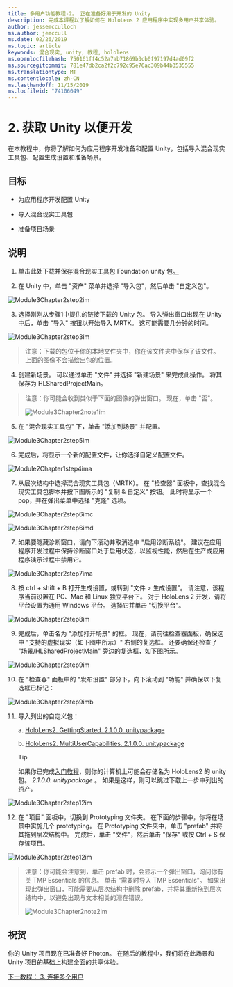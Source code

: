 ```yaml
---
title: 多用户功能教程-2。 正在准备好用于开发的 Unity
description: 完成本课程以了解如何在 HoloLens 2 应用程序中实现多用户共享体验。
author: jessemcculloch
ms.author: jemccull
ms.date: 02/26/2019
ms.topic: article
keywords: 混合现实, unity, 教程, hololens
ms.openlocfilehash: 750161ff4c52a7ab71869b3cb0f97197d4ad09f2
ms.sourcegitcommit: 781e47db2ca2f2c792c95e76ac309b44b3535555
ms.translationtype: MT
ms.contentlocale: zh-CN
ms.lasthandoff: 11/15/2019
ms.locfileid: "74106049"
---
```

# <a name="2-getting-unity-ready-for-development"></a>2. 获取 Unity 以便开发 


在本教程中，你将了解如何为应用程序开发准备和配置 Unity，包括导入混合现实工具包、配置生成设置和准备场景。

## <a name="objectives"></a>目标

- 为应用程序开发配置 Unity

- 导入混合现实工具包

- 准备项目场景

## <a name="instructions"></a>说明

1. 单击此处下载并保存混合现实工具包 Foundation unity 包[。](https://github.com/microsoft/MixedRealityToolkit-Unity/releases/download/v2.1.0/Microsoft.MixedReality.Toolkit.Unity.Foundation.2.1.0.unitypackage)

2. 在 Unity 中，单击 "资产" 菜单并选择 "导入包"，然后单击 "自定义包"。

![Module3Chapter2step2im](images/module3chapter2step2im.PNG)

3. 选择刚刚从步骤1中提供的链接下载的 Unity 包。 导入弹出窗口出现在 Unity 中后，单击 "导入" 按钮以开始导入 MRTK。 这可能需要几分钟的时间。

![Module3Chapter2step3im](images/module3chapter2step3im.PNG)

> 注意：下载的包位于你的本地文件夹中，你在该文件夹中保存了该文件。 上面的图像不会描绘出包的位置。

4. 创建新场景。 可以通过单击 "文件" 并选择 "新建场景" 来完成此操作。 将其保存为 HLSharedProjectMain。

> 注意：你可能会收到类似于下面的图像的弹出窗口。 现在，单击 "否"。
>
> ![Module3Chapter2note1im](images/module3chapter2note1im.PNG)

5. 在 "混合现实工具包" 下，单击 "添加到场景" 并配置。

![Module3Chapter2step5im](images/module3chapter2step5im.PNG)

6. 完成后，将显示一个新的配置文件，让你选择自定义配置文件。 

![Module2Chapter1step4ima](images/Module2Chapter1step4ima.PNG)

7. 从层次结构中选择混合现实工具包（MRTK）。 在 "检查器" 面板中，查找混合现实工具包脚本并按下图所示的 "复制 & 自定义" 按钮。  此时将显示一个 pop，并在弹出菜单中选择 "克隆" 选项。

![Module3Chapter2step6imc](images/module3chapter2step6imc.PNG)

![Module3Chapter2step6imd](images/module3chapter2step6imd.PNG)

7. 如果要隐藏诊断窗口，请向下滚动并取消选中 "启用诊断系统"。 建议在应用程序开发过程中保持诊断窗口处于启用状态，以监视性能，然后在生产或应用程序演示过程中禁用它。 

![Module3Chapter2step7ima](images/module3chapter2step7ima.PNG)

8. 按 ctrl + shift + B 打开生成设置，或转到 "文件 > 生成设置"。 请注意，该程序当前设置在 PC、Mac 和 Linux 独立平台下。 对于 HoloLens 2 开发，请将平台设置为通用 Windows 平台。 选择它并单击 "切换平台"。

![Module3Chapter2step8im](images/module3chapter2step8im.PNG)

9. 完成后，单击名为 "添加打开场景" 的框。 现在，请前往检查器面板，确保选中 "支持的虚拟现实（如下图中所示）" 右侧的复选框。 还要确保还检查了 "场景/HLSharedProjectMain" 旁边的复选框，如下图所示。

![Module3Chapter2step9im](images/module3chapter2step9im.PNG)

10. 在 "检查器" 面板中的 "发布设置" 部分下，向下滚动到 "功能" 并确保以下复选框已标记：

![Module3Chapter2step9imb](images/module3chapter2step9imb.PNG)

11. 导入列出的自定义包：

    a. [HoloLens2. GettingStarted. 2.1.0.0. unitypackage](https://github.com/microsoft/MixedRealityLearning/releases/download/getting-started-v2.1.0.0/Unity.HoloLens2.GettingStarted.Tutorials.Asset.2.1.0.0.unitypackage)

    b. [HoloLens2. MultiUserCapabilities. 2.1.0.0. unitypackage](https://github.com/microsoft/MixedRealityLearning/releases/download/multi-user-capabilities-v2.1.0.0/Unity.HoloLens2.MultiUserCapabilities.Tutorials.Asset.2.1.0.0.unitypackage)

    >[!TIP]
    >如果你已完成[入门教程](mrlearning-base-ch1.md)，则你的计算机上可能会存储名为 HoloLens2 的 unity 包。 _2.1.0.0. unitypackage_ 。 如果是这样，则可以跳过下载上一步中列出的资产。

![Module3Chapter2step12im](images/module3chapter2step11im.PNG)

12. 在 "项目" 面板中，切换到 Prototyping 文件夹。 在下面的步骤中，你将在场景中实施几个 prototyping。 在 Prototyping 文件夹中，单击 "prefab" 并将其拖到层次结构中。 完成后，单击 "文件"，然后单击 "保存" 或按 Ctrl + S 保存该项目。

![Module3Chapter2step12im](images/module3chapter2step12im.PNG)

   > 注意：你可能会注意到，单击 prefab 时，会显示一个弹出窗口，询问你有关 TMP Essentials 的信息。 单击 "需要时导入 TMP Essentials"。 如果出现此弹出窗口，可能需要从层次结构中删除 prefab，并将其重新拖到层次结构中，以避免出现与文本相关的潜在错误。
   >
>![Module3Chapter2note2im](images/module3chapter2note2im.PNG)


## <a name="congratulations"></a>祝贺

你的 Unity 项目现在已准备好 Photon。 在随后的教程中，我们将在此场景和 Unity 项目的基础上构建全面的共享体验。

[下一教程： 3. 连接多个用户](mrlearning-sharing(photon)-ch3.md)


